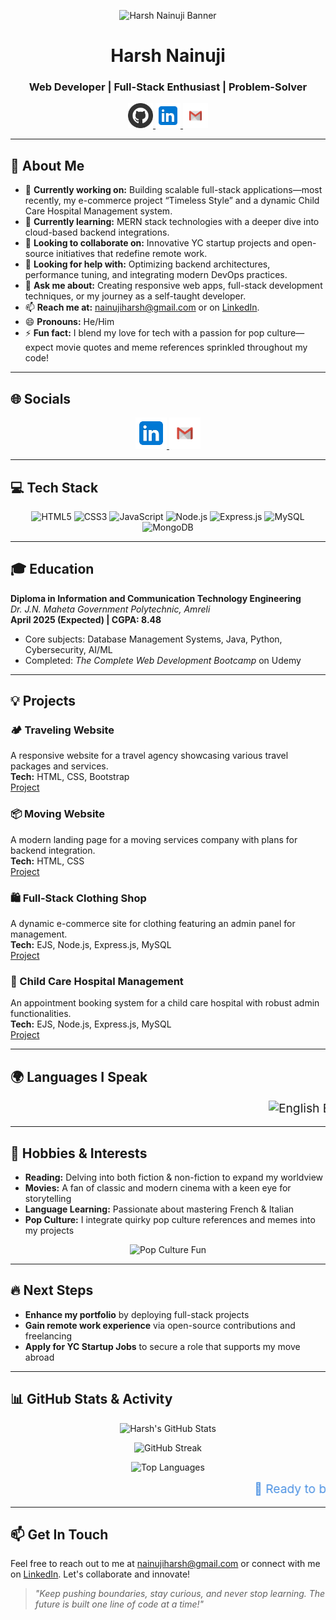 <!-- Pop Culture Banner (sourced from Unsplash) -->
<p align="center">
  <img src="https://source.unsplash.com/featured/1200x300/?popculture,tech" alt="Harsh Nainuji Banner" />
</p>

<h1 align="center">Harsh Nainuji</h1>
<h3 align="center">Web Developer | Full-Stack Enthusiast | Problem-Solver</h3>

<!-- Social Media Shields using local SVG icons -->
<p align="center">
  <a href="https://github.com/Harsh-Nainuji" target="_blank">
    <img src="social-icons-master/SVG/Color/Github.svg" alt="GitHub" width="40" height="40" />
  </a>
  <a href="https://www.linkedin.com/in/harshnainuji/" target="_blank">
    <img src="icons8-linkedin.svg" alt="LinkedIn" width="40" height="40" />
  </a>
  <a href="mailto:nainujiharsh@gmail.com" target="_blank">
    <img src="social-icons-master/SVG/Color/Gmail.svg" alt="Email" width="40" height="40" />
  </a>
</p>

---

## 💫 About Me
- 🔭 **Currently working on:** Building scalable full-stack applications—most recently, my e-commerce project “Timeless Style” and a dynamic Child Care Hospital Management system.
- 🌱 **Currently learning:** MERN stack technologies with a deeper dive into cloud-based backend integrations.
- 👯 **Looking to collaborate on:** Innovative YC startup projects and open-source initiatives that redefine remote work.
- 🤔 **Looking for help with:** Optimizing backend architectures, performance tuning, and integrating modern DevOps practices.
- 💬 **Ask me about:** Creating responsive web apps, full-stack development techniques, or my journey as a self-taught developer.
- 📫 **Reach me at:** [nainujiharsh@gmail.com](mailto:nainujiharsh@gmail.com) or on [LinkedIn](https://www.linkedin.com/in/harshnainuji/).
- 😄 **Pronouns:** He/Him
- ⚡ **Fun fact:** I blend my love for tech with a passion for pop culture—expect movie quotes and meme references sprinkled throughout my code!

---

## 🌐 Socials
<p align="center">
  <a href="https://www.linkedin.com/in/harshnainuji/" target="_blank">
    <img src="icons8-linkedin.svg" alt="LinkedIn" width="50" height="50" />
  </a>
  <a href="mailto:nainujiharsh@gmail.com" target="_blank">
    <img src="social-icons-master/SVG/Color/Gmail.svg" alt="Email" width="50" height="50" />
  </a>
</p>

---

## 💻 Tech Stack
<p align="center">
  <img src="https://img.shields.io/badge/HTML5-E34F26?style=for-the-badge&logo=html5&logoColor=white" alt="HTML5" />
  <img src="https://img.shields.io/badge/CSS3-1572B6?style=for-the-badge&logo=css3&logoColor=white" alt="CSS3" />
  <img src="https://img.shields.io/badge/JavaScript-323330?style=for-the-badge&logo=javascript&logoColor=F7DF1E" alt="JavaScript" />
  <img src="https://img.shields.io/badge/Node.js-6DA55F?style=for-the-badge&logo=node.js&logoColor=white" alt="Node.js" />
  <img src="https://img.shields.io/badge/Express.js-404D59?style=for-the-badge&logo=express&logoColor=white" alt="Express.js" />
  <img src="https://img.shields.io/badge/MySQL-4479A1?style=for-the-badge&logo=mysql&logoColor=white" alt="MySQL" />
  <img src="https://img.shields.io/badge/MongoDB-4ea94b?style=for-the-badge&logo=mongodb&logoColor=white" alt="MongoDB" />
  <!-- Add additional badges as needed -->
</p>

---

## 🎓 Education
**Diploma in Information and Communication Technology Engineering**  
*Dr. J.N. Maheta Government Polytechnic, Amreli*  
**April 2025 (Expected) | CGPA: 8.48**  
- Core subjects: Database Management Systems, Java, Python, Cybersecurity, AI/ML  
- Completed: *The Complete Web Development Bootcamp* on Udemy

---

## 💡 Projects
### 🏕 Traveling Website
A responsive website for a travel agency showcasing various travel packages and services.  
**Tech:** HTML, CSS, Bootstrap  
[Project](https://github.com/Harsh-Nainuji/Traveling-agency-)

### 📦 Moving Website
A modern landing page for a moving services company with plans for backend integration.  
**Tech:** HTML, CSS  
[Project](https://github.com/Harsh-Nainuji/moving-website-)

### 🛍 Full-Stack Clothing Shop
A dynamic e-commerce site for clothing featuring an admin panel for management.  
**Tech:** EJS, Node.js, Express.js, MySQL  
[Project](https://github.com/Harsh-Nainuji/TImelss-style-First-Full-stack-)

### 🏥 Child Care Hospital Management
An appointment booking system for a child care hospital with robust admin functionalities.  
**Tech:** EJS, Node.js, Express.js, MySQL  
[Project](https://github.com/Harsh-Nainuji/Child-Hospital-Website)

---

## 🌍 Languages I Speak
<div align="center">
  <marquee behavior="scroll" direction="left" scrollamount="4" style="font-size:1.2rem;">
    <img src="https://flagcdn.com/w40/us.png" alt="English" /> English &nbsp;&nbsp;
    <img src="https://flagcdn.com/w40/in.png" alt="Hindi" /> Hindi &nbsp;&nbsp;
    <img src="https://flagcdn.com/w40/in.png" alt="Gujarati" /> Gujarati &nbsp;&nbsp;
    <img src="https://flagcdn.com/w40/jp.png" alt="Japanese" /> Japanese &nbsp;&nbsp;
    <img src="https://flagcdn.com/w40/fr.png" alt="French" /> French
  </marquee>
</div>

---

## 🎯 Hobbies & Interests
- **Reading:** Delving into both fiction & non-fiction to expand my worldview  
- **Movies:** A fan of classic and modern cinema with a keen eye for storytelling  
- **Language Learning:** Passionate about mastering French & Italian  
- **Pop Culture:** I integrate quirky pop culture references and memes into my projects  
<p align="center">
  <img src="https://media.giphy.com/media/l41lVsYDBC0UVQJCE/giphy.gif" alt="Pop Culture Fun" width="200" />
</p>

---

## 🔥 Next Steps
- **Enhance my portfolio** by deploying full-stack projects  
- **Gain remote work experience** via open-source contributions and freelancing  
- **Apply for YC Startup Jobs** to secure a role that supports my move abroad

---

## 📊 GitHub Stats & Activity
<p align="center">
  <img src="https://github-readme-stats.vercel.app/api?username=Harsh-Nainuji&show_icons=true&theme=radical" alt="Harsh's GitHub Stats" />
</p>
<p align="center">
  <img src="https://github-readme-streak-stats.herokuapp.com/?user=Harsh-Nainuji&theme=dark" alt="GitHub Streak" />
</p>
<p align="center">
  <img src="https://github-readme-stats.vercel.app/api/top-langs/?username=Harsh-Nainuji&theme=dark&layout=compact" alt="Top Languages" />
</p>

<div align="center">
  <marquee behavior="scroll" direction="left" scrollamount="5" style="font-size:1.2rem; color:#4A90E2;">
    🚀 Ready to build, learn, and make an impact with YC startups! 🚀
  </marquee>
</div>

---

## 📫 Get In Touch
Feel free to reach out to me at [nainujiharsh@gmail.com](mailto:nainujiharsh@gmail.com) or connect with me on [LinkedIn](https://www.linkedin.com/in/harshnainuji/). Let's collaborate and innovate!

> *"Keep pushing boundaries, stay curious, and never stop learning. The future is built one line of code at a time!"*
